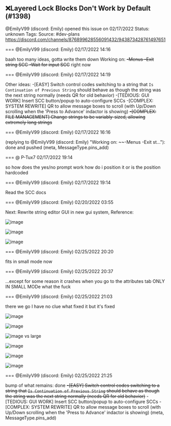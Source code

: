 ## ❌Layered Lock Blocks Don't Work by Default (#1398)
@EmilyV99 (discord: Emily) opened this issue on 02/17/2022
Status: unknown
Tags: 
Source: #dev-plans https://discord.com/channels/876899628556091432/943873428761497651


=== @EmilyV99 (discord: Emily) 02/17/2022 14:16

baah too many ideas, gotta write them down
Working on:
~~-Menus
-Exit string SCC
-Wait for input SCC~~
right now

=== @EmilyV99 (discord: Emily) 02/17/2022 14:19

Other ideas:
-[EASY] Switch control codes switching to a string that `Is Continuation of Previous String` should behave as though the string was the next string normally (needs QR for old behavior)
-[TEDIOUS: GUI WORK] Insert SCC button/popup to auto-configure SCCs
-[COMPLEX: SYSTEM REWRITE] QR to allow message boxes to scroll (with Up/Down scrolling when the 'Press to Advance' indactor is showing)
~~-[COMPLEX: FILE MANAGEMENT] Change strings to be variably-sized, allowing extremely long strings~~

=== @EmilyV99 (discord: Emily) 02/17/2022 16:16

(replying to @EmilyV99 (discord: Emily) "Working on:
~~-Menus
-Exit st…"): done and pushed
(meta, MessageType.pins_add) 

=== @ P-Tux7 02/17/2022 19:14

so how does the yes/no prompt work
how do i position it or is the position hardcoded

=== @EmilyV99 (discord: Emily) 02/17/2022 19:14

Read the SCC docs

=== @EmilyV99 (discord: Emily) 02/20/2022 03:55

Next: Rewrite string editor GUI in new gui system,
Reference:

![image](https://cdn.discordapp.com/attachments/943873428761497651/944804539192717312/unknown.png?ex=65ed2f4b&is=65daba4b&hm=a6ed386cdae7ff65fd764c85ae2c8517fa074d0bb3ff2c4055ea036a666af9c2&)

![image](https://cdn.discordapp.com/attachments/943873428761497651/944804559627354142/unknown.png?ex=65ed2f50&is=65daba50&hm=5a1138a7b42a6bad6b6ec1d9c0cf33d0ac8e4b65306d24ac1861a12119e485c5&)

![image](https://cdn.discordapp.com/attachments/943873428761497651/944804582909939742/unknown.png?ex=65ed2f56&is=65daba56&hm=89d7e4c568d2d7ca83d19d937931fd8e992ae5200008003070f6763985fa266b&)

=== @EmilyV99 (discord: Emily) 02/25/2022 20:20

fits in small mode now

=== @EmilyV99 (discord: Emily) 02/25/2022 20:37

...except
for some reason
it crashes when you go to the attributes tab
ONLY IN SMALL MODe
what the fuck

=== @EmilyV99 (discord: Emily) 02/25/2022 21:03

there we go
I have no clue what fixed it
but it's fixed

![image](https://cdn.discordapp.com/attachments/943873428761497651/946875129596629052/unknown.png?ex=65eb7d2e&is=65d9082e&hm=010126da7b8a6a1db67b82c07ca0ce8b8c785276546d351690fe72557f933137&)

![image](https://cdn.discordapp.com/attachments/943873428761497651/946875147053314138/unknown.png?ex=65eb7d33&is=65d90833&hm=5b27b180a52bbd3d29f7020d3fdd07b0937e0a60a1e74b71d1decea90f638eb0&)

![image](https://cdn.discordapp.com/attachments/943873428761497651/946875240565309460/unknown.png?ex=65eb7d49&is=65d90849&hm=ffb655921e28e5b7aee785cc849db2f57dd7a8be9db2310deb39c90be24107b2&)
vs large

![image](https://cdn.discordapp.com/attachments/943873428761497651/946875476549443604/unknown.png?ex=65eb7d81&is=65d90881&hm=001c37fe05d45657f5f9c6b1678b2f39507096b7ab81d55915e9a087906275e8&)

![image](https://cdn.discordapp.com/attachments/943873428761497651/946875492580081684/unknown.png?ex=65eb7d85&is=65d90885&hm=32d8953a31e479e3089808b0a92eb438c6e906e0f4afccab2f00ce013d59c024&)

![image](https://cdn.discordapp.com/attachments/943873428761497651/946875511307632660/unknown.png?ex=65eb7d89&is=65d90889&hm=88e3fdfbc24c54818ee08ef6317dd13fd5041c8c74279bc5a447df833b530440&)

=== @EmilyV99 (discord: Emily) 02/25/2022 21:25

bump of what remains:
done ~~-[EASY] Switch control codes switching to a string that `Is Continuation of Previous String` should behave as though the string was the next string normally (needs QR for old behavior)~~
-[TEDIOUS: GUI WORK] Insert SCC button/popup to auto-configure SCCs
-[COMPLEX: SYSTEM REWRITE] QR to allow message boxes to scroll (with Up/Down scrolling when the 'Press to Advance' indactor is showing)
(meta, MessageType.pins_add)
